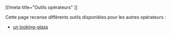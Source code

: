 [[!meta title="Outils opérateurs" ]]

Cette page recense différents outils disponibles pour les autres opérateurs :

- [un looking-glass](http://lg.gitoyen.net/)

